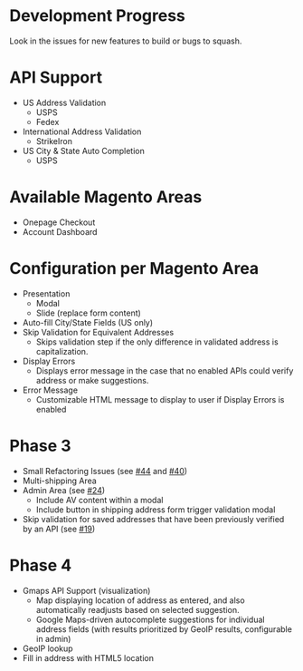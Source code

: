 # Development Progress
Look in the issues for new features to build or bugs to squash.

# API Support
- US Address Validation
	- USPS
	- Fedex
- International Address Validation
	- StrikeIron
- US City & State Auto Completion
	- USPS

# Available Magento Areas
- Onepage Checkout
- Account Dashboard

# Configuration per Magento Area
- Presentation
    - Modal
    - Slide (replace form content)
- Auto-fill City/State Fields (US only)
- Skip Validation for Equivalent Addresses
	- Skips validation step if the only difference in validated address is capitalization.
- Display Errors
	- Displays error message in the case that no enabled APIs could verify address or make suggestions.
- Error Message
	- Customizable HTML message to display to user if Display Errors is enabled

# Phase 3
- Small Refactoring Issues (see [#44](https://github.com/BlueAcornInc/ba-address-validation/issues/44) and [#40](https://github.com/BlueAcornInc/ba-address-validation/issues/40))
- Multi-shipping Area
- Admin Area (see [#24](https://github.com/BlueAcornInc/ba-address-validation/issues/24))
    - Include AV content within a modal
    - Include button in shipping address form trigger validation modal
- Skip validation for saved addresses that have been previously verified by an API (see [#19](https://github.com/BlueAcornInc/ba-address-validation/issues/19))

# Phase 4
- Gmaps API Support (visualization)
	- Map displaying location of address as entered, and also automatically readjusts based on selected suggestion.
    - Google Maps-driven autocomplete suggestions for individual address fields (with results prioritized by GeoIP results, configurable in admin)
- GeoIP lookup
- Fill in address with HTML5 location

